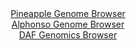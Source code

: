 <div id="Pineapple_Genome_Browser" align="center">
  <a href="https://igv.org/app/?sessionURL=blob:zZJfa9swFMW_iyBlA8eW7DiODWWkXdO1adY_IXWTUoyiyI5WW3Il2U4c8t2nlY29rNA8bAz0IF2udM85.u1ATaVigoMIuDbybYSABdRaNFNclDn9iguqQJTiXFELSJpSSTmhINqBFCuNZ3dX5uZa61JFjsN02S0wz4StPBsXuBUcN8omonBORZ7jpZBYC6mcE4lr4bCs7jZ0icvSNrM923dWWGMH5.VacCWckvIsacx7ya9SklEuCpoUVa7Zq4DE6DEaV3aKPw3j6ZAQqtSYbi9Wx8PxxfDeO5stzvuni9n1l3jWj4.mLONYV5IeK6Vky7ebBx1P2HbCbpFuqei4J5dXz6TjfT4625RMUnWMAjToQR_2oYmG8RXd_E.uzWIHOl982_QIuqqN1_HNpuEnoyyo6Txt726uxR.dI7C3QC5IZVgAZC2DCEHLg33Ld_vdH1s0sCAMTT5SMBA9PllAS0yeTfvjDuhtaYgBir5Ur_BYQMgVlSDqhhAGKAxdvxf0YBiivbUDlcz_Xrij2V0YQHfouv0kZbk2OK8SxUtlY87tmqR21h6YZjtH83M9HjEV6weYxfNF0AwesDcZT97I0gJm9OsHGqPvUfRPuHuPEFsvD4WNnFOfVoMgu3_puKNbTha85aTwax1Wz28GdFg4qZAF1qbfVMzxJ281lgxzbQo1U2zJcqa3sclRNCBCrmewBUTkwnAIZLb8AC1oIR9._I2nt3_afwc-">Pineapple Genome Browser</a>
</div>
<div id="Alphonso_Genome_Browser" align="center">
  <a href="https://igv.org/app/?sessionURL=blob:zZJdb9owFIb_i6VWmxQSJ4FAIqEJGB8tlA4ooFJVkZM4wcKxM9uEL_Hf56JNu1mlcrFpki_so2Of9339nECJhSScgQA4pl0zbRsYQK75bobyguIxyrEEQYqoxAYQOMUCsxiD4ARSJBWaT0f65lqpQgaWRVRRyRHLuCldE.XoyBnaSTPmudXhlKKIC6S4kFZboJJbJCsrOxyhojD1bNesWQlSyEK0WHMmuVVgloU7_V74qxRmmPEch_mWKnIREGo9WmNipuhLazlrxTGWcogPd0mzNbxrLdzufNX3Oqv542A595a3M5IxpLYCN6v5pvptulebxuB5dIzKSUc8d5FX33vwxv16290XRGDZtOt2owprtuPrYAhL8P5_8qwXudJ3Ohw73ngxcJSkydMhHqrejdPuPD4M2K77jvOzASiPt5oEEK9FPbCh4ULPqDle5W1rNwwI3_IRnIDg5dUASqB4o9tfTkAdCs0LkPj79oKOAbhIsABBxYewbvu.U6vWq9D37bNxAltB_164vfnUr0On5ThemBKqNMxJKFkhTcSYWcapmR2vTPPYYV36hDsy5e2RQ9YP7VGcT5JxT_E_ZelC7V.PvnygNvoRRf.Eu48IMVV0LWzR0IVxQpb3y8X2vjdZDUf9Qjb6fr9x924810WTcpEjpft1RR9_0lYiQRBTulASSSJCiTosdYp8BwLbcTW0IOaUawqByKJP0ICGXYOff8Ppnl_PPwA-">Alphonso Genome Browser</a>
</div>


<div id="DAF_Genomics_Browser" align="center">
  <a href="https://igv.org/app/?sessionURL=blob:tZFra9swFIb_i2D95Jt8tyEMb8uS0KaBZE5oSgmntmyLyZYnyUuzkP8.4XUMdmEMOpCExLm8r85zRp.JkJR3KEWuhQMLY2Qg2fDjBtqekVtoiURpBUwSAwlSEUG6gqD0jCqQCvL1ja5slOplatslVGZNOt7SQlrSs6A3JR9UQ3Sq6VrQwhfewVFaBW91sgIbWN_wTnIbioJIaTp2T7r6cAR9fI8dxpbk0A5M0VH1oE1oY6VVgXZLu5I8_cXIf1DWi77OdptsrL8mp0U5ya4X2dab5vtZ.Hafr.a7PNxdbWjdgRoEmeDeuzu523nzmPv1enn7IakWx9UwE5H_ynt3NX3qqSBygiMc.06AvRBdDMR4MWgEqGgETrFvRG5suL5vPl.9INQzEJyi9P7BQEpA8VGn35.ROvUaFJLk0zAyMxAXJREoNRPHiXCSuIEf.U6S4ItxRoNgL0zyfb5OIsfNXDe0HqHV.hVl4_i00K_Bl8L4U2e9_xWTEzSxvxji_XY1e3MT381rvGRrtpzR6W8xRdr9H79VcdGC0qFvz2cowLRaSzr1g4p3ebh8BQ--">DAF Genomics Browser</a>
</div>
